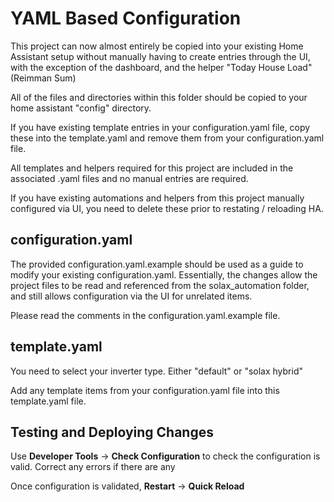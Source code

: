 # YAML Based Configuration

This project can now almost entirely be copied into your existing Home Assistant setup without manually having to create entries through the UI, with the exception of the dashboard, and the helper "Today House Load" (Reimman Sum)

All of the files and directories within this folder should be copied to your home assistant "config" directory.

If you have existing template entries in your configuration.yaml file, copy these into the template.yaml and remove them from your configuration.yaml file. 

All templates and helpers required for this project are included in the associated .yaml files and no manual entries are required. 

If you have existing automations and helpers from this project manually configured via UI, you need to delete these prior to restating / reloading HA.

## configuration.yaml
The provided configuration.yaml.example should be used as a guide to modify your existing configuration.yaml.  Essentially, the changes allow the project files to be read and referenced from the solax_automation folder, and still allows configuration via the UI for unrelated items. 

Please read the comments in the configuration.yaml.example file.

## template.yaml
You need to select your inverter type.  Either "default" or "solax hybrid"

Add any template items from your configuration.yaml file into this template.yaml file. 

## Testing and Deploying Changes
Use **Developer Tools** -> **Check Configuration** to check the configuration is valid.  Correct any errors if there are any

Once configuration is validated, **Restart** -> **Quick Reload**
